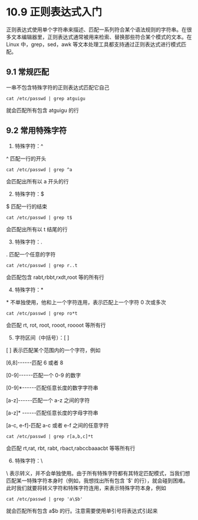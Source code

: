 # 10.9 正则表达式入门

正则表达式使用单个字符串来描述、匹配一系列符合某个语法规则的字符串。在很多文本编辑器里，正则表达式通常被用来检索、替换那些符合某个模式的文本。在 Linux 中，grep，sed，awk 等文本处理工具都支持通过正则表达式进行模式匹配。

## 9.1 常规匹配

一串不包含特殊字符的正则表达式匹配它自己

```shell
cat /etc/passwd | grep atguigu
```

就会匹配所有包含 atguigu 的行

## 9.2 常用特殊字符

1. 特殊字符：^

^ 匹配一行的开头

```shell
cat /etc/passwd | grep ^a
```

会匹配出所有以 a 开头的行

2. 特殊字符：$

$ 匹配一行的结束

```shell
cat /etc/passwd | grep t$
```

会匹配出所有以 t 结尾的行

3. 特殊字符：.

. 匹配一个任意的字符

```shell
cat /etc/passwd | grep r..t
```

会匹配包含 rabt,rbbt,rxdt,root 等的所有行

4. 特殊字符：*


&#42; 不单独使用，他和上一个字符连用，表示匹配上一个字符 0 次或多次

```shell
cat /etc/passwd | grep ro*t
```

会匹配 rt, rot, root, rooot, roooot 等所有行

5. 字符区间（中括号）：[ ]

[ ] 表示匹配某个范围内的一个字符，例如

[6,8]------匹配 6 或者 8

[0-9]------匹配一个 0-9 的数字

[0-9]*------匹配任意长度的数字字符串

[a-z]------匹配一个 a-z 之间的字符

[a-z]* ------匹配任意长度的字母字符串

[a-c, e-f]-匹配 a-c 或者 e-f 之间的任意字符

```shell
cat /etc/passwd | grep r[a,b,c]*t
```

会匹配 rt,rat, rbt, rabt, rbact,rabccbaaacbt 等等所有行

6. 特殊字符：\

\ 表示转义，并不会单独使用。由于所有特殊字符都有其特定匹配模式，当我们想匹配某一特殊字符本身时（例如，我想找出所有包含 '$' 的行），就会碰到困难。此时我们就要将转义字符和特殊字符连用，来表示特殊字符本身，例如

```shell
cat /etc/passwd | grep 'a\$b'
```

就会匹配所有包含 a$b 的行。注意需要使用单引号将表达式引起来